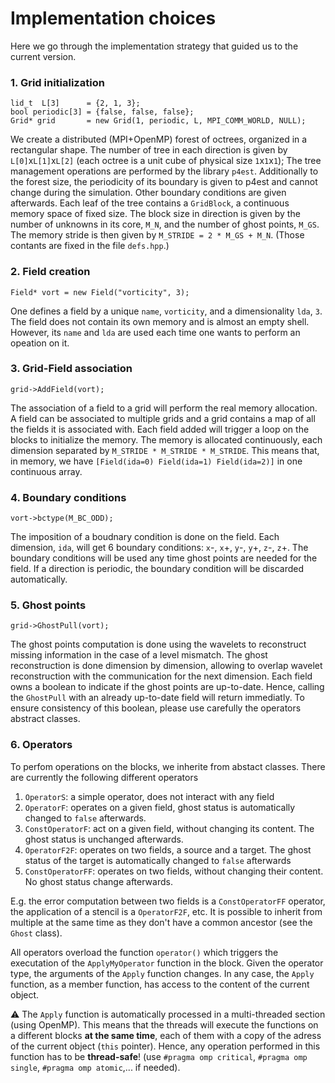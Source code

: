 # Implementation choices

Here we go through the implementation strategy that guided us to the current version.

### 1. Grid initialization
```
lid_t  L[3]      = {2, 1, 3};
bool periodic[3] = {false, false, false};
Grid* grid       = new Grid(1, periodic, L, MPI_COMM_WORLD, NULL);
```
We create a distributed (MPI+OpenMP) forest of octrees, organized in a rectangular shape. The number of tree in each direction is given by `L[0]`x`L[1]`x`L[2]` (each octree is a unit cube of physical size `1`x`1`x`1`);
The tree management operations are performed by the library `p4est`. Additionally to the forest size, the periodicity of its boundary is given to p4est and cannot change during the simulation. Other boundary conditions are given afterwards. Each leaf of the tree contains a `GridBlock`, a continuous memory space of fixed size. The block size in direction is given by the number of unknowns in its core, `M_N`, and the number of ghost points, `M_GS`. The memory stride is then given by `M_STRIDE = 2 * M_GS + M_N`. (Those contants are fixed in the file `defs.hpp`.)


### 2. Field creation
```
Field* vort = new Field("vorticity", 3);
```
One defines a field by a unique `name`, `vorticity`, and a dimensionality `lda`, `3`. The field does not contain its own memory and is almost an empty shell. However, its `name` and `lda` are used each time one wants to perform an opeation on it.


### 3. Grid-Field association
```
grid->AddField(vort);
```
The association of a field to a grid will perform the real memory allocation. A field can be associated to multiple grids and a grid contains a map of all the fields it is associated with.
Each field added will trigger a loop on the blocks to initialize the memory. The memory is allocated continuously, each dimension separated by `M_STRIDE * M_STRIDE * M_STRIDE`. This means that, in memory, we have `[Field(ida=0) Field(ida=1) Field(ida=2)]` in one continuous array.


### 4. Boundary conditions
```
vort->bctype(M_BC_ODD);
```
The imposition of a boudnary condition is done on the field. Each dimension, `ida`, will get 6 boundary conditions: `x`-, `x`+, `y`-, `y`+, `z`-, `z`+. The boundary conditions will be used any time ghost points are needed for the field. If a direction is periodic, the boundary condition will be discarded automatically. 


### 5. Ghost points
```
grid->GhostPull(vort);
```
The ghost points computation is done using the wavelets to reconstruct missing information in the case of a level mismatch. The ghost reconstruction is done dimension by dimension, allowing to overlap wavelet reconstruction with the communication for the next dimension. Each field owns a boolean to indicate if the ghost points are up-to-date. Hence, calling the `GhostPull` with an already up-to-date field will return immediatly. To ensure consistency of this boolean, please use carefully the operators abstract classes.


### 6. Operators
To perfom operations on the blocks, we inherite from abstact classes. There are currently the following different operators
1. `OperatorS`: a simple operator, does not interact with any field
1. `OperatorF`: operates on a given field, ghost status is automatically changed to `false` afterwards.
1. `ConstOperatorF`: act on a given field, without changing its content. The ghost status is unchanged afterwards.
1. `OperatorF2F`: operates on two fields, a source and a target. The ghost status of the target is automatically changed to `false` afterwards
1. `ConstOperatorFF`: operates on two fields, without changing their content. No ghost status change afterwards.

E.g. the error computation between two fields is a `ConstOperatorFF` operator, the application of a stencil is a `OperatorF2F`, etc. It is possible to inherit from multiple at the same time as they don't have a common ancestor (see the `Ghost` class).

All operators overload the function `operator()` which triggers the executation of the `ApplyMyOperator` function in the block.
Given the operator type, the arguments of the `Apply` function changes. In any case, the `Apply` function, as a member function, has access to the content of the current object.

:warning: The `Apply` function is automatically processed in a multi-threaded section (using OpenMP). This means that the threads will execute the functions on a different blocks __at the same time__, each of them with a copy of the adress of the current object (`this` pointer). Hence, any operation performed in this function has to be __thread-safe__! (use `#pragma omp critical`, `#pragma omp single`, `#pragma omp atomic`,... if needed).